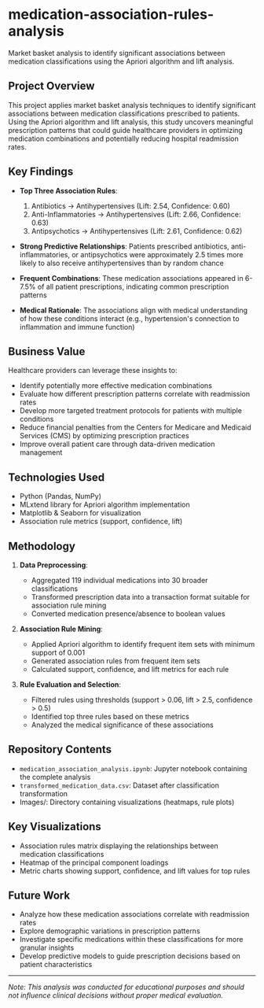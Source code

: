 # medication-association-rules-analysis
Market basket analysis to identify significant associations between medication classifications using the Apriori algorithm and lift analysis.

## Project Overview
This project applies market basket analysis techniques to identify significant associations between medication classifications prescribed to patients. Using the Apriori algorithm and lift analysis, this study uncovers meaningful prescription patterns that could guide healthcare providers in optimizing medication combinations and potentially reducing hospital readmission rates.

## Key Findings
- **Top Three Association Rules**:
  1. Antibiotics → Antihypertensives (Lift: 2.54, Confidence: 0.60)
  2. Anti-Inflammatories → Antihypertensives (Lift: 2.66, Confidence: 0.63)
  3. Antipsychotics → Antihypertensives (Lift: 2.61, Confidence: 0.62)

- **Strong Predictive Relationships**: Patients prescribed antibiotics, anti-inflammatories, or antipsychotics were approximately 2.5 times more likely to also receive antihypertensives than by random chance

- **Frequent Combinations**: These medication associations appeared in 6-7.5% of all patient prescriptions, indicating common prescription patterns

- **Medical Rationale**: The associations align with medical understanding of how these conditions interact (e.g., hypertension's connection to inflammation and immune function)

## Business Value
Healthcare providers can leverage these insights to:
- Identify potentially more effective medication combinations
- Evaluate how different prescription patterns correlate with readmission rates
- Develop more targeted treatment protocols for patients with multiple conditions
- Reduce financial penalties from the Centers for Medicare and Medicaid Services (CMS) by optimizing prescription practices
- Improve overall patient care through data-driven medication management

## Technologies Used
- Python (Pandas, NumPy)
- MLxtend library for Apriori algorithm implementation
- Matplotlib & Seaborn for visualization
- Association rule metrics (support, confidence, lift)

## Methodology
1. **Data Preprocessing**: 
   - Aggregated 119 individual medications into 30 broader classifications
   - Transformed prescription data into a transaction format suitable for association rule mining
   - Converted medication presence/absence to boolean values

2. **Association Rule Mining**:
   - Applied Apriori algorithm to identify frequent item sets with minimum support of 0.001
   - Generated association rules from frequent item sets
   - Calculated support, confidence, and lift metrics for each rule

3. **Rule Evaluation and Selection**:
   - Filtered rules using thresholds (support > 0.06, lift > 2.5, confidence > 0.5)
   - Identified top three rules based on these metrics
   - Analyzed the medical significance of these associations

## Repository Contents
- `medication_association_analysis.ipynb`: Jupyter notebook containing the complete analysis
- `transformed_medication_data.csv`: Dataset after classification transformation
- Images/: Directory containing visualizations (heatmaps, rule plots)

## Key Visualizations
- Association rules matrix displaying the relationships between medication classifications
- Heatmap of the principal component loadings
- Metric charts showing support, confidence, and lift values for top rules

## Future Work
- Analyze how these medication associations correlate with readmission rates
- Explore demographic variations in prescription patterns
- Investigate specific medications within these classifications for more granular insights
- Develop predictive models to guide prescription decisions based on patient characteristics

---

*Note: This analysis was conducted for educational purposes and should not influence clinical decisions without proper medical evaluation.*
